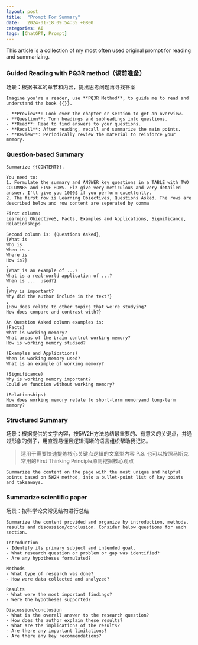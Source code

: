 ```yaml
---
layout: post
title:  "Prompt For Summary"
date:   2024-01-18 09:54:35 +0800
categories: AI
tags: [ChatGPT, Prompt]
---
```


This article is a collection of my most often used original prompt for reading and summarizing.


### Guided Reading with PQ3R method（读前准备）
场景：根据书本的章节和内容，提出思考问题再寻找答案 <!--more-->
```
Imagine you're a reader, use **PQ3R Method**, to guide me to read and understand the book {{}}.

- **Preview**: Look over the chapter or section to get an overview.
- **Question**: Turn headings and subheadings into questions.
- **Read**: Read to find answers to your questions.
- **Recall**: After reading, recall and summarize the main points.
- **Review**: Periodically review the material to reinforce your memory.
```

### Question-based Summary
```
Summarize {{CONTENT}}.

You need to:
1. Formulate the summary and ANSWER key questions in a TABLE with TWO COLUMNBS and FIVE ROWS. Plz give very meticulous and very detailed answer. I'll give you 1000$ if you perform excellently. 
2. The first row is Learning Obiectives, Questions Asked. The rows are described below and row content are seperated by comma

First column: 
Learning ObiectiveS, Facts, Examples and Applications, Significance, Relationships

Second column is: {Questions Asked}, 
{What is 
Who is 
When is .
Where is
How is?}
,
{What is an example of ...?
What is a real-world application of ...?
When is ...  used?}
,
{Why is important?
Why did the author include in the text?}
,
{How does relate to other topics that we're studying?
How does compare and contrast with?}

An Question Asked column examples is:
(Facts)
What is working memory?
What areas of the brain control working memory?
How is working memory studied?

(Examples and Applications)
When is working memory used?
What is an example of working memory?

(Significance)
Why is working memory important?
Could we function without working memory?

(Relationships)
How does working memory relate to short-term memoryand long-term memory?
```


### Structured Summary
场景：根据提供的文字内容，按5W2H方法总结最重要的、有意义的关键点，并通过形象的例子，用直观易懂且逻辑清晰的语言组织帮助我记忆。

>适用于需要快速提炼核心关键点逻辑的文章型内容
>P.S. 也可以按照马斯克常用的First Thinking Principle原则挖掘核心观点

```
Summarize the content on the page with the most unique and helpful points based on 5W2H method, into a bullet-point list of key points and takeaways.
```

### **Summarize scientific paper**
场景：按科学论文常见结构进行总结

```
Summarize the content provided and organize by introduction, methods, results and discussion/conclusion. Consider below questions for each section.

Introduction	
- Identify its primary subject and intended goal. 
- What research question or problem or gap was identified?
- Are any hypotheses formulated?

Methods	
- What type of research was done?
- How were data collected and analyzed?

Results	
- What were the most important findings?
- Were the hypotheses supported?

Discussion/conclusion	
- What is the overall answer to the research question?
- How does the author explain these results?
- What are the implications of the results?
- Are there any important limitations?
- Are there any key recommendations?
```






